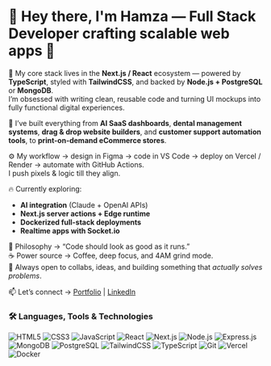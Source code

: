 # 👋 Hey there, I'm Hamza — Full Stack Developer crafting scalable web apps 🚀

🧩 My core stack lives in the **Next.js / React** ecosystem — powered by **TypeScript**, styled with **TailwindCSS**, and backed by **Node.js + PostgreSQL** or **MongoDB**.  
I’m obsessed with writing clean, reusable code and turning UI mockups into fully functional digital experiences.  

🚀 I’ve built everything from **AI SaaS dashboards**, **dental management systems**, **drag & drop website builders**, and **customer support automation tools**, to **print-on-demand eCommerce stores**.  

⚙️ My workflow → design in Figma → code in VS Code → deploy on Vercel / Render → automate with GitHub Actions.  
I push pixels & logic till they align.  

🔥 Currently exploring:  
- **AI integration** (Claude + OpenAI APIs)  
- **Next.js server actions + Edge runtime**  
- **Dockerized full-stack deployments**  
- **Realtime apps with Socket.io**  

🧠 Philosophy → “Code should look as good as it runs.”  
☕ Power source → Coffee, deep focus, and 4AM grind mode.  
💬 Always open to collabs, ideas, and building something that *actually solves problems*.  

📫 Let’s connect → [Portfolio](https://thehamza.dev/) | [LinkedIn](https://www.linkedin.com/in/hamza-awan-136266343/) 

### 🛠️ Languages, Tools & Technologies

![HTML5](https://img.shields.io/badge/HTML5-E34F26?style=for-the-badge&logo=html5&logoColor=white)
![CSS3](https://img.shields.io/badge/CSS3-1572B6?style=for-the-badge&logo=css3&logoColor=white)
![JavaScript](https://img.shields.io/badge/JavaScript-F7DF1E?style=for-the-badge&logo=javascript&logoColor=black)
![React](https://img.shields.io/badge/React-20232A?style=for-the-badge&logo=react&logoColor=61DAFB)
![Next.js](https://img.shields.io/badge/Next.js-000000?style=for-the-badge&logo=next.js&logoColor=white)
![Node.js](https://img.shields.io/badge/Node.js-43853D?style=for-the-badge&logo=node.js&logoColor=white)
![Express.js](https://img.shields.io/badge/Express.js-404D59?style=for-the-badge)
![MongoDB](https://img.shields.io/badge/MongoDB-4EA94B?style=for-the-badge&logo=mongodb&logoColor=white)
![PostgreSQL](https://img.shields.io/badge/PostgreSQL-316192?style=for-the-badge&logo=postgresql&logoColor=white)
![TailwindCSS](https://img.shields.io/badge/TailwindCSS-38B2AC?style=for-the-badge&logo=tailwind-css&logoColor=white)
![TypeScript](https://img.shields.io/badge/TypeScript-007ACC?style=for-the-badge&logo=typescript&logoColor=white)
![Git](https://img.shields.io/badge/Git-F05032?style=for-the-badge&logo=git&logoColor=white)
![Vercel](https://img.shields.io/badge/Vercel-000000?style=for-the-badge&logo=vercel&logoColor=white)
![Docker](https://img.shields.io/badge/Docker-2496ED?style=for-the-badge&logo=docker&logoColor=white)

